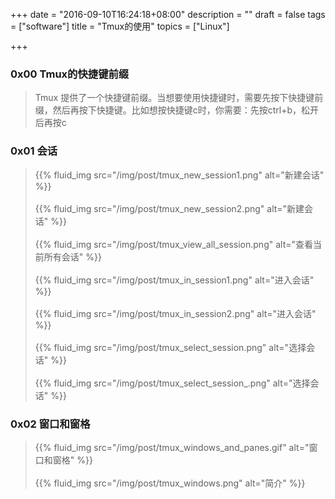 +++
date = "2016-09-10T16:24:18+08:00"
description = ""
draft = false
tags = ["software"]
title = "Tmux的使用"
topics = ["Linux"]

+++

### 0x00 Tmux的快捷键前缀
> Tmux 提供了一个快捷键前缀。当想要使用快捷键时，需要先按下快捷键前缀，然后再按下快捷键。比如想按快捷键c时，你需要：先按ctrl+b，松开后再按c

### 0x01 会话
> {{% fluid_img src="/img/post/tmux_new_session1.png" alt="新建会话" %}}
<br /><br />
{{% fluid_img src="/img/post/tmux_new_session2.png" alt="新建会话" %}}
<br /><br />
{{% fluid_img src="/img/post/tmux_view_all_session.png" alt="查看当前所有会话" %}}
<br /><br />
{{% fluid_img src="/img/post/tmux_in_session1.png" alt="进入会话" %}}
<br /><br />
{{% fluid_img src="/img/post/tmux_in_session2.png" alt="进入会话" %}}
<br /><br />
{{% fluid_img src="/img/post/tmux_select_session.png" alt="选择会话" %}}
<br /><br />
{{% fluid_img src="/img/post/tmux_select_session_.png" alt="选择会话" %}}

### 0x02 窗口和窗格
> {{% fluid_img src="/img/post/tmux_windows_and_panes.gif" alt="窗口和窗格" %}}
<br /><br />
{{% fluid_img src="/img/post/tmux_windows.png" alt="简介" %}}